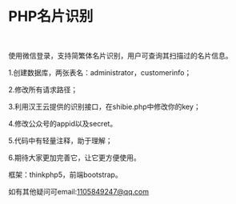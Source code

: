<h1>PHP名片识别</h1><br>

使用微信登录，支持简繁体名片识别，用户可查询其扫描过的名片信息。<br>

1.创建数据库，两张表名：administrator，customerinfo；<br>

2.修改所有请求路径；<br>

3.利用汉王云提供的识别接口，在shibie.php中修改你的key；<br>

4.修改公众号的appid以及secret。<br>

5.代码中有轻量注释，助于理解；<br>

6.期待大家更加完善它，让它更方便使用。<br>

框架：thinkphp5，前端bootstrap。<br>

如有其他疑问可email:1105849247@qq.com<br>



